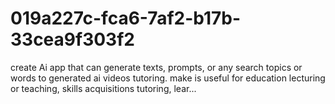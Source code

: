 # 019a227c-fca6-7af2-b17b-33cea9f303f2
create Ai app that can generate texts, prompts, or any search topics or words to generated ai videos tutoring. make is useful for education lecturing or teaching, skills acquisitions tutoring, lear...
